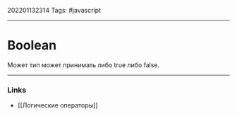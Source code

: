202201132314
Tags: #javascript 

--- 
# Boolean
Может тип может принимать либо true либо false.

--- 
### Links
- [[Логические операторы]]
